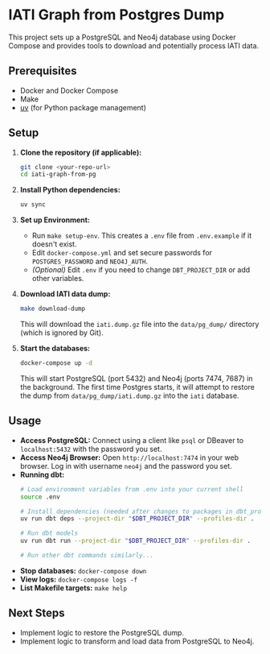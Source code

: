 # IATI Graph from Postgres Dump

This project sets up a PostgreSQL and Neo4j database using Docker Compose and provides tools to download and potentially process IATI data.

## Prerequisites

*   Docker and Docker Compose
*   Make
*   [uv](https://github.com/astral-sh/uv) (for Python package management)

## Setup

1.  **Clone the repository (if applicable):**
    ```bash
    git clone <your-repo-url>
    cd iati-graph-from-pg
    ```

2.  **Install Python dependencies:**
    ```bash
    uv sync
    ```

3.  **Set up Environment:**
    *   Run `make setup-env`. This creates a `.env` file from `.env.example` if it doesn't exist.
    *   Edit `docker-compose.yml` and set secure passwords for `POSTGRES_PASSWORD` and `NEO4J_AUTH`.
    *   *(Optional)* Edit `.env` if you need to change `DBT_PROJECT_DIR` or add other variables.

4.  **Download IATI data dump:**
    ```bash
    make download-dump
    ```
    This will download the `iati.dump.gz` file into the `data/pg_dump/` directory (which is ignored by Git).

5.  **Start the databases:**
    ```bash
    docker-compose up -d
    ```
    This will start PostgreSQL (port 5432) and Neo4j (ports 7474, 7687) in the background. The first time Postgres starts, it will attempt to restore the dump from `data/pg_dump/iati.dump.gz` into the `iati` database.

## Usage

*   **Access PostgreSQL:** Connect using a client like `psql` or DBeaver to `localhost:5432` with the password you set.
*   **Access Neo4j Browser:** Open `http://localhost:7474` in your web browser. Log in with username `neo4j` and the password you set.
*   **Running dbt:**
    ```bash
    # Load environment variables from .env into your current shell
    source .env 
    
    # Install dependencies (needed after changes to packages in dbt_project.yml)
    uv run dbt deps --project-dir "$DBT_PROJECT_DIR" --profiles-dir .
    
    # Run dbt models
    uv run dbt run --project-dir "$DBT_PROJECT_DIR" --profiles-dir .
    
    # Run other dbt commands similarly...
    ```
*   **Stop databases:** `docker-compose down`
*   **View logs:** `docker-compose logs -f`
*   **List Makefile targets:** `make help`

## Next Steps

*   Implement logic to restore the PostgreSQL dump.
*   Implement logic to transform and load data from PostgreSQL to Neo4j.
